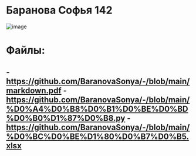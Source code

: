 # Баранова Софья 142 

![image](https://user-images.githubusercontent.com/114420047/192935547-683ec55a-1b99-4a90-bf98-0cea3c6d3723.png)

# Файлы:
-https://github.com/BaranovaSonya/-/blob/main/markdown.pdf
-https://github.com/BaranovaSonya/-/blob/main/%D0%A4%D0%B8%D0%B1%D0%BE%D0%BD%D0%B0%D1%87%D0%B8.py
-https://github.com/BaranovaSonya/-/blob/main/%D0%BC%D0%BE%D1%80%D0%B7%D0%B5.xlsx
-
